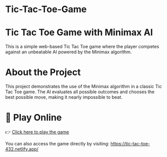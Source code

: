 # Tic-Tac-Toe-Game

# Tic Tac Toe Game with Minimax AI
This is a simple web-based Tic Tac Toe game where the player competes against an unbeatable AI powered by the Minimax algorithm.

# About the Project
This project demonstrates the use of the Minimax algorithm in a classic Tic Tac Toe game. The AI evaluates all possible outcomes and chooses the best possible move, making it nearly impossible to beat.


# 🔗 Play Online

👉 [Click here to play the game](https://tic-tac-toe-432.netlify.app/)

You can also access the game directly by visiting:
https://tic-tac-toe-432.netlify.app/



